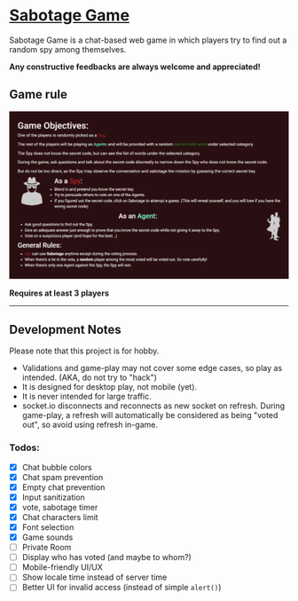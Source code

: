 # [Sabotage Game](https://sabotage-chat.herokuapp.com)

Sabotage Game is a chat-based web game in which players try to find out a random spy among themselves.

**Any constructive feedbacks are always welcome and appreciated!**

## Game rule

![rule](README_img/game_rule.png)

**Requires at least 3 players**

---

## Development Notes

Please note that this project is for hobby.

- Validations and game-play may not cover some edge cases, so play as intended. (AKA, do not try to "hack")
- It is designed for desktop play, not mobile (yet).
- It is never intended for large traffic.
- socket.io disconnects and reconnects as new socket on refresh. During game-play, a refresh will automatically be considered as being "voted out", so avoid using refresh in-game.

### Todos:

- [x] Chat bubble colors
- [x] Chat spam prevention
- [x] Empty chat prevention
- [x] Input sanitization
- [x] vote, sabotage timer
- [x] Chat characters limit
- [x] Font selection
- [x] Game sounds
- [ ] Private Room
- [ ] Display who has voted (and maybe to whom?)
- [ ] Mobile-friendly UI/UX
- [ ] Show locale time instead of server time
- [ ] Better UI for invalid access (instead of simple `alert()`)
